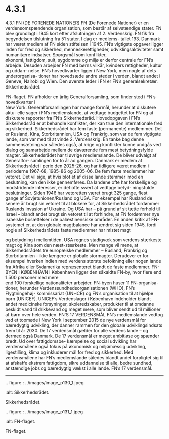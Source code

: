 # 4.3.1

4.3.1 
FN (DE FORENEDE NATIONER)
FN (De Forenede Nationer) er en verdensomspændende organisation, som 
består af selvstændige stater. FN blev grundlagt i 1945 kort efter afslutningen af 
2.	Verdenskrig.	FN	fik	fra	begyndelsen	tilslutning	fra	51	stater.	I	dag	er	medlems-
tallet 193. Danmark har været medlem af FN siden stiftelsen i 1945.
FN’s vigtigste opgaver ligger inden for fred og sikkerhed, menneskerettigheder, 
udviklingsaktiviteter	 samt	 humanitære	 indsatser.	 Spørgsmål	 som	 konflikter,	
økonomi, fattigdom, sult, sygdomme og miljø er derfor centrale for FN’s arbejde. 
Desuden arbejder FN med børns vilkår, kvinders rettigheder, kultur og uddan-
nelse. FN’s hovedkvarter ligger i New York, men nogle af dets underorganisa-
tioner har hovedsæde andre steder i verden, blandt andet i Geneve, Nairobi og 
Wien. Den øverste leder i FN er FN’s generalsekretær. 
Sikkerhedsrådet.
 
 FN-flaget.
FN	afholder	en	årlig	Generalforsamling,	som	finder	sted	i	FN’s	hovedkvarter	i	
New York. Generalforsamlingen har mange formål, herunder at diskutere aktu-
elle sager i FN’s medlemslande, at vedtage budgettet for FN og at diskutere 
rapporter fra FN’s Sikkerhedsråd.
Hovedopgaven	i	FN’s	Sikkerhedsråd	er	at	behandle	konflikter,	der	kan	true	den	
internationale fred og sikkerhed. Sikkerhedsrådet har fem faste (permanente) 
medlemmer. Det er Rusland, Kina, Storbritannien, USA og Frankrig, som var de 
fem vigtigste lande, som var med til at vinde 2. Verdenskrig. En tanke bag denne 
sammensætning	 var	 således	 også,	 at	 krige	 og	 konflikter	 kunne	 undgås	 ved	
dialog og samarbejde mellem de daværende fem mest betydningsfylde magter.
Sikkerhedsrådet har ti øvrige medlemslande. De bliver udvalgt af Generalfor- 
samlingen for to år ad gangen. Danmark er medlem af Sikkerhedsrådet i perio den 
2025-26, og har tidligere været medlem i perioderne 1967-68, 1985-86 og 2005-06.
De fem faste medlemmer har vetoret. Det vil sige, at hvis blot ét af disse lande 
stemmer imod en beslutning, kan den ikke gennemføres. Da landene ofte har 
forskellige og modstridende interesser, er det ofte svært at vedtage betyd-
ningsfulde	beslutninger.	Siden	1946	har	vetoretten	været	brugt	325	gange,	flest	
gange af Sovjetunionen/Rusland og USA.
For eksempel har Rusland de senere år brugt sin vetoret til at blokere for, at 
Sikkerhedsrådet fordømmer Ruslands invasion af Ukraine. Og USA har – på 
grund af sit tætte forhold til Israel – blandt andet brugt sin vetoret til at forhindre, 
at FN fordømmer nye israelske bosættelser i de palæstinensiske områder.
En anden kritik af FN-systemet er, at den globale magtbalance har ændret sig 
siden 1945, fordi nogle af Sikkerhedsrådets faste medlemmer har mistet magt 
 
 og betydning i mellemtiden. USA regnes stadigvæk som verdens stærkeste magt 
og Kina som den næst-stærkeste. Men mange vil mene, at Sikkerhedsrådets tre 
europæiske medlemmer – Rusland, Frankrig og Storbritannien – ikke længere 
er globale stormagter. Derudover er for eksempel hverken Indien med verdens 
største befolkning eller nogen lande fra Afrika eller Sydamerika repræsenteret 
blandt de faste medlemmer.
FN-BYEN I KØBENHAVN
I	København	ligger	den	såkaldte	FN-by,	hvor	flere	end	1.500	personer	med	mere	
end 100 forskellige nationaliteter arbejder. FN-byen huser 11 FN-organisa-
tioner, herunder Verdenssundhedsorganisationen (WHO), FN’s Flygtningehøj-
kommissariat (UNHCR) og FN’s organisation til at hjælpe børn (UNICEF). UNICEF’s 
Verdenslager i København indeholder blandt andet medicinske forsyninger, 
skoleredskaber, produkter til at omdanne beskidt vand til drikkevand og meget 
mere, som bliver sendt ud til millioner af børn over hele verden. 
FN’S 17 VERDENSMÅL
FN’s medlemslande vedtog ved et topmøde i New York i september 2015 de 
nye verdensmål for bæredygtig udvikling, der danner rammen for den globale 
udviklingsindsats frem til år 2030. De 17 verdensmål gælder for alle verdens 
lande – og dermed også Danmark. 
De 17 verdensmål er meget ambitiøse og spænder bredt. Ud over fattigdomsbe-
kæmpelse og social udvikling har verdensmålene også fokus på økonomisk og 
miljømæssig udvikling, ligestilling, klima og inkluderer mål for fred og sikkerhed. 
Med verdensmålene har FN’s medlemslande således blandt andet forpligtet 
sig	til	at	afskaffe	ekstrem	fattigdom,	sikre	uddannelse	til	alle,	bedre	sundhed,	
anstændige jobs og bæredygtig vækst i alle lande.
FN’s 17 verdensmål. 
 
 ---

<!-- Figures extracted from nearby pages -->

.. figure:: ../images/image_p130_1.jpeg

   :alt: Sikkerhedsrådet.

   Sikkerhedsrådet.

.. figure:: ../images/image_p131_1.jpeg

   :alt: FN-flaget.

   FN-flaget.
